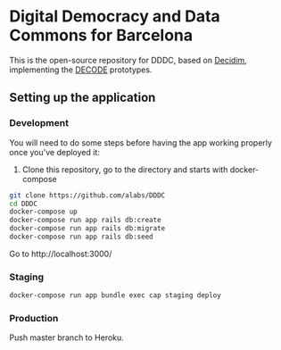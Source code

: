 # Digital Democracy and Data Commons for Barcelona

This is the open-source repository for DDDC, based on [Decidim](https://github.com/decidim/decidim),
implementing the [DECODE](https://decodeproject.eu/) prototypes.


## Setting up the application

### Development

You will need to do some steps before having the app working properly once you've deployed it:

1. Clone this repository, go to the directory and starts with docker-compose
```bash
git clone https://github.com/alabs/DDDC
cd DDDC
docker-compose up
docker-compose run app rails db:create
docker-compose run app rails db:migrate
docker-compose run app rails db:seed
```

Go to http://localhost:3000/

### Staging

```bash
docker-compose run app bundle exec cap staging deploy
```

### Production

Push master branch to Heroku.
